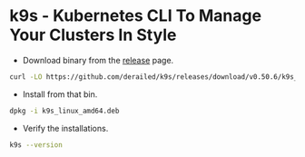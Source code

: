 # k9s - Kubernetes CLI To Manage Your Clusters In Style

- Download binary from the [release](https://github.com/derailed/k9s/releases) page.

```bash
curl -LO https://github.com/derailed/k9s/releases/download/v0.50.6/k9s_linux_amd64.deb
```

- Install from that bin.

```bash
dpkg -i k9s_linux_amd64.deb
```

- Verify the installations.

```bash
k9s --version
```
